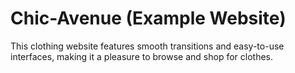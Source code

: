 # Chic-Avenue (Example Website)
This clothing website features smooth transitions and easy-to-use interfaces, making it a pleasure to browse and shop for clothes.
